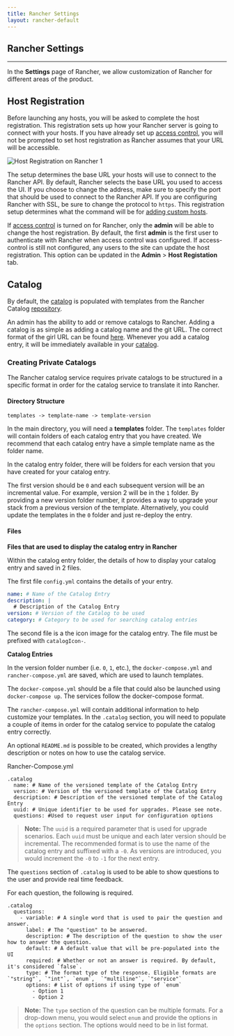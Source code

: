 ```yaml
---
title: Rancher Settings
layout: rancher-default
---
```


## Rancher Settings
---

In the **Settings** page of Rancher, we allow customization of Rancher for different areas of the product.

## Host Registration

Before launching any hosts, you will be asked to complete the host registration. This registration sets up how your Rancher server is going to connect with your hosts. If you have already set up [access control]({{site.baseurl}}/rancher/configuration/access-control), you will not be prompted to set host registration as Rancher assumes that your URL will be accessible.

![Host Registration on Rancher 1]({{site.baseurl}}/img/rancher/rancher_hosts_registration_1.png)

The setup determines the base URL your hosts will use to connect to the Rancher API. By default, Rancher selects the base URL you used to access the UI.  If you choose to change the address, make sure to specify the port that should be used to connect to the Rancher API. If you are configuring Rancher with SSL, be sure to change the protocol to `https`. This registration setup determines what the command will be for [adding custom hosts]({{site.baseurl}}/rancher/rancher-ui/infrastructure/hosts/custom/).

If [access control]({{site.baseurl}}/rancher/configuration/access-control/) is turned on for Rancher, only the **admin** will be able to change the host registration. By default, the first **admin** is the first user to authenticate with Rancher when access control was configured. If access-control is still not configured, any users to the site can update the host registration. This option can be updated in the **Admin** > **Host Registation** tab. 

## Catalog

By default, the [catalog]({{site.baseurl}}/rancher/rancher-ui/applications/catalog/) is populated with templates from the Rancher Catalog [repository](https://github.com/rancher/rancher-catalog). 

An admin has the ability to add or remove catalogs to Rancher. Adding a catalog is as simple as adding a catalog name and the git URL. The correct format of the girl URL can be found [here](https://git-scm.com/docs/git-clone#_git_urls_a_id_urls_a). Whenever you add a catalog entry, it will be immediately available in your [catalog]({{site.baseurl}}/rancher/rancher-ui/applications/catalog/).

### Creating Private Catalogs

The Rancher catalog service requires private catalogs to be structured in a specific format in order for the catalog service to translate it into Rancher. 

#### Directory Structure

```
templates -> template-name -> template-version
```

In the main directory, you will need a **templates** folder. The `templates` folder will contain folders of each catalog entry that you have created. We recommend that each catalog entry have a simple template name as the folder name. 

In the catalog entry folder, there will be folders for each version that you have created for your catalog entry. 

The first version should be `0` and each subsequent version will be an incremental value. For example, version 2 will be in the `1` folder. By providing a new version folder number, it provides a way to upgrade your stack from a previous version of the template. Alternatively, you could update the templates in the `0` folder and just re-deploy the entry. 

#### Files

**Files that are used to display the catalog entry in Rancher**

Within the catalog entry folder, the details of how to display your catalog entry and saved in 2 files. 

The first file `config.yml` contains the details of your entry.

```yaml
name: # Name of the Catalog Entry 
description: |
  # Description of the Catalog Entry
version: # Version of the Catalog to be used 
category: # Category to be used for searching catalog entries
```

The second file is a the icon image for the catalog entry. The file must be prefixed with `catalogIcon-`. 

**Catalog Entries**

In the version folder number (i.e. `0`, `1`, etc.), the `docker-compose.yml` and `rancher-compose.yml` are saved, which are used to launch templates.

The `docker-compose.yml` should be a file that could also be launched using `docker-compose up`. The services follow the docker-compose format.

The `rancher-compose.yml` will contain additional information to help customize your templates. In the `.catalog` section, you will need to populate a couple of items in order for the catalog service to populate the catalog entry correctly.

An optional `README.md` is possible to be created, which provides a lengthy description or notes on how to use the catalog service. 


Rancher-Compose.yml

```
.catalog
  name: # Name of the versioned template of the Catalog Entry 
  version: # Version of the versioned template of the Catalog Entry 
  description: # Description of the versioned template of the Catalog Entry
  uuid: # Unique identifier to be used for upgrades. Please see note. 
  questions: #Used to request user input for configuration options
```

> **Note:** The `uuid` is a required parameter that is used for upgrade scenarios. Each `uuid` must be unique and each later version should be incremental. The recommended format is to use the name of the catalog entry and suffixed with a `-0`. As versions are introduced, you would increment the `-0` to `-1` for the next entry. 

The `questions` section of `.catalog` is used to be able to show questions to the user and provide real time feedback.

For each question, the following is required.

```
.catalog
  questions:
    - variable: # A single word that is used to pair the question and answer.
      label: # The "question" to be answered.
      description: # The description of the question to show the user how to answer the question.
      default: # A default value that will be pre-populated into the UI
      required: # Whether or not an answer is required. By default, it's considered `false`.
      type: # The format type of the response. Eligible formats are `"string"`, `"int"`, `enum`,  `"multiline"`, `"service"`
      options: # List of options if using type of `enum`
        - Option 1
        - Option 2
```

> **Note:** The `type` section of the question can be multiple formats. For a drop-down menu, you would select `enum` and provide the options in the `options` section. The options would need to be in list format. 









